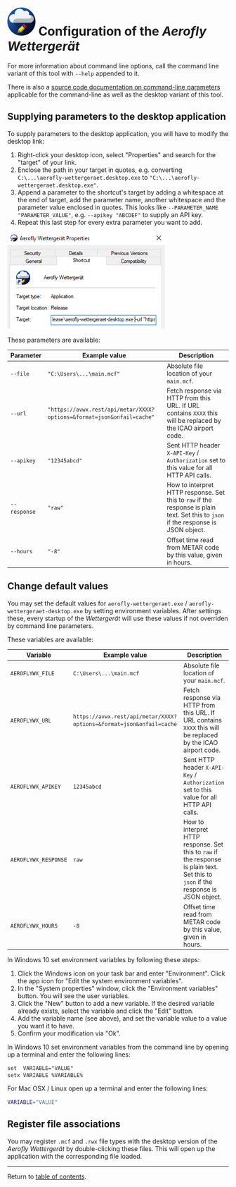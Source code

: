 ![](./favicon-64x64.png) Configuration of the <i>Aerofly Wettergerät</i>
=======================================================================

For more information about command line options, call the command line variant of this tool with `--help` appended to it. 

There is also a [source code documentation on command-line parameters](https://github.com/fboes/aerofly-wettergeraet/blob/master/src/WettergeraetLib/Argumentor.cpp#L65) applicable for the command-line as well as the desktop variant of this tool.

Supplying parameters to the desktop application
-----------------------------------------------

To supply parameters to the desktop application, you will have to modify the desktop link:

1. Right-click your desktop icon, select "Properties" and search for the "target" of your link.
1. Enclose the path in your target in quotes, e.g. converting `C:\...\aerofly-wettergeraet.desktop.exe` to `"C:\...\aerofly-wettergeraet.desktop.exe"`.
1. Append a parameter to the shortcut's target by adding a whitespace at the end of target, add the parameter name, another whitespace and the parameter value enclosed in quotes. This looks like `--PARAMETER_NAME "PARAMETER_VALUE"`, e.g. `--apikey "ABCDEF"` to supply an API key.
1. Repeat this last step for every extra parameter you want to add.

![](modify-shortcut.png)

These parameters are available:

| Parameter    | Example value             | Description                                |
| ------------ | ------------------------- | ------------------------------------------ |
| `--file`     | `"C:\Users\...\main.mcf"` | Absolute file location of your `main.mcf`. |
| `--url`      | `"https://avwx.rest/api/metar/XXXX?options=&format=json&onfail=cache"` | Fetch response via HTTP from this URL. If URL contains `XXXX` this will be replaced by the ICAO airport code. |
| `--apikey`   | `"12345abcd"`             | Sent HTTP header `X-API-Key` / `Authorization` set to this value for all HTTP API calls. |
| `--response` | `"raw"`                   | How to interpret HTTP response. Set this to `raw` if the response is plain text. Set this to `json` if the response is JSON object. |
| `--hours`    | `"-8"`                    | Offset time read from METAR code by this value, given in hours. |


Change default values
---------------------

You may set the default values for `aerofly-wettergeraet.exe` / `aerofly-wettergeraet-desktop.exe` by setting environment variables. After settings these, every startup of the <i>Wettergerät</i> will use these values if not overriden by command line parameters.

These variables are available:

| Variable             | Example value           | Description                                |
| -------------------- | ----------------------- | ------------------------------------------ |
| `AEROFLYWX_FILE`     | `C:\Users\...\main.mcf` | Absolute file location of your `main.mcf`. |
| `AEROFLYWX_URL`      | `https://avwx.rest/api/metar/XXXX?options=&format=json&onfail=cache` | Fetch response via HTTP from this URL. If URL contains `XXXX` this will be replaced by the ICAO airport code. |
| `AEROFLYWX_APIKEY`   | `12345abcd`             | Sent HTTP header `X-API-Key` / `Authorization` set to this value for all HTTP API calls. |
| `AEROFLYWX_RESPONSE` | `raw`                   | How to interpret HTTP response. Set this to `raw` if the response is plain text. Set this to `json` if the response is JSON object. |
| `AEROFLYWX_HOURS`    | `-8`                    | Offset time read from METAR code by this value, given in hours. |

In Windows 10 set environment variables by following these steps:

1. Click the Windows icon on your task bar and enter "Environment". Click the app icon for "Edit the system environment variables".
2. In the "System properties" window, click the "Environment variables" button. You will see the user variables.
3. Click the "New" button to add a new variable. If the desired variable already exists, select the variable and click the "Edit" button.
4. Add the variable name (see above), and set the variable value to a value you want it to have.
5. Confirm your modification via "Ok".

In Windows 10 set environment variables from the command line by opening up a terminal and enter the following lines:

```batch
set  VARIABLE="VALUE"
setx VARIABLE %VARIABLE%
```

For Mac OSX / Linux open up a terminal and enter the following lines:

```bash
VARIABLE="VALUE"
```

Register file associations
--------------------------

You may register `.mcf` and `.rwx` file types with the desktop version of the <i>Aerofly Wettergerät</i> by double-clicking these files. This will open up the application with the corresponding file loaded.

---

Return to [table of contents](README.md).
